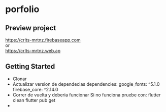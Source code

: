 # porfolio

## Preview project 
https://crlts-mrtnz.firebaseapp.com </br>
or </br>
https://crlts-mrtnz.web.ap  </br>

## Getting Started

- Clonar
- Actualizar version de dependecias
    dependencies:
        google_fonts: ^5.1.0
        firebase_core: ^2.14.0
- Correr de vuelta y deberia funcionar
    Si no funciona pruebe con:
        flutter clean
        flutter pub get
- 